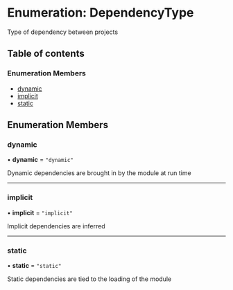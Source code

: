 # Enumeration: DependencyType

Type of dependency between projects

## Table of contents

### Enumeration Members

- [dynamic](../../reference/core-api/devkit/documents/DependencyType#dynamic)
- [implicit](../../reference/core-api/devkit/documents/DependencyType#implicit)
- [static](../../reference/core-api/devkit/documents/DependencyType#static)

## Enumeration Members

### dynamic

• **dynamic** = `"dynamic"`

Dynamic dependencies are brought in by the module at run time

---

### implicit

• **implicit** = `"implicit"`

Implicit dependencies are inferred

---

### static

• **static** = `"static"`

Static dependencies are tied to the loading of the module
